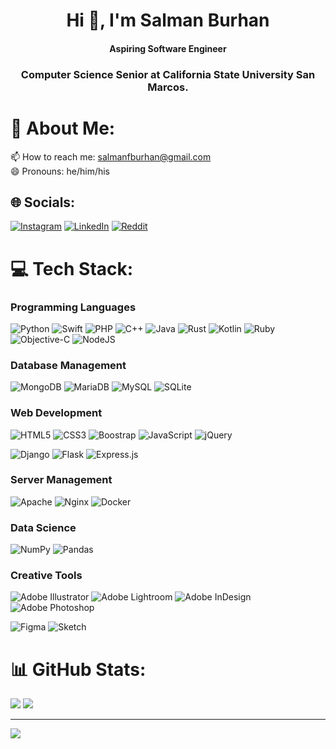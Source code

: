 <h1 align="center">Hi 👋, I'm Salman Burhan</h1>
<h4 align="center">Aspiring Software Engineer</h4>
<h3 align="center">Computer Science Senior at California State University San Marcos.</h3>

# 💫 About Me:
📫 How to reach me: salmanfburhan@gmail.com<br>😄 Pronouns: he/him/his


## 🌐 Socials:
[![Instagram](https://img.shields.io/badge/Instagram-%23E4405F.svg?logo=Instagram&logoColor=white)](https://instagram.com/salman.burhan) [![LinkedIn](https://img.shields.io/badge/LinkedIn-%230077B5.svg?logo=linkedin&logoColor=white)](https://linkedin.com/in/salmanburhan) [![Reddit](https://img.shields.io/badge/Reddit-%23FF4500.svg?logo=Reddit&logoColor=white)](https://reddit.com/user/salmanburhan) 

# 💻 Tech Stack:
### Programming Languages
![Python][Badge-Python] ![Swift][Badge-Swift] ![PHP][Badge-PHP] ![C++][Badge-C++] ![Java][Badge-Java] ![Rust][Badge-Rust] ![Kotlin][Badge-Kotlin] ![Ruby][Badge-Ruby] ![Objective-C][Badge-ObjectiveC] ![NodeJS][Badge-NodeJS]
### Database Management
![MongoDB][Badge-MongoDB] ![MariaDB][Badge-MariaDB] ![MySQL][Badge-MySQL] ![SQLite][Badge-SQLite]
### Web Development
![HTML5][Badge-HTML5] ![CSS3][Badge-CSS3] ![Boostrap][Badge-Boostrap] ![JavaScript][Badge-JavaScript] ![jQuery][Badge-jQuery]

![Django][Badge-Django] ![Flask][Badge-Flask] ![Express.js][Badge-ExpressJS]
### Server Management
![Apache][Badge-Apache] ![Nginx][Badge-Nginx] ![Docker][Badge-Docker]

### Data Science
![NumPy][Badge-NumPy] ![Pandas][Badge-Pandas]
### Creative Tools
![Adobe Illustrator][Badge-Illustrator] ![Adobe Lightroom][Badge-Lightroom] ![Adobe InDesign][Badge-InDesign] ![Adobe Photoshop][Badge-Photoshop]

![Figma][Badge-Figma] ![Sketch][Badge-Sketch] 


# 📊 GitHub Stats:
<!-- ![](https://github-readme-stats.vercel.app/api?username=SalmanBurhan&theme=default&hide_border=false&include_all_commits=true&count_private=true)<br/> -->

![](https://github-readme-streak-stats.herokuapp.com?user=SalmanBurhan&theme=github-dark-dimmed&hide_border=true&mode=weekly&background=00000000)
![](https://github-readme-stats.vercel.app/api/top-langs/?username=SalmanBurhan&hide_progress=false&theme=github_dark_dimmed&bg_color=00000000&hide_border=true&include_all_commits=truec&ount_private=true&layout=compact)

<!-- ![](https://github-readme-streak-stats.herokuapp.com/?user=SalmanBurhan&theme=default&hide_border=false) -->
<!-- ![](https://github-readme-stats.vercel.app/api/top-langs/?username=SalmanBurhan&theme=default&hide_border=false&include_all_commits=true&count_private=true&layout=compact) -->

---
![](https://visitcount.itsvg.in/api?id=SalmanBurhan&label=Profile%20Views&color=12&icon=5&pretty=true)


<!-- ![Fortran][Badge-Fortran]
![AWS][Badge-AWS]
![Go][Badge-Go]
![Markdown][Badge-Markdown]
![Shell Script][Badge-ShellScript]
![Anaconda][Badge-Anaconda]
![JWT][BadgeJWT]
![IOS][Badge-iOS]
![Socket.io][Badge-SocketIO]
![Spring][Badge-Spring]
![TensorFlow][Badge-TensorFlow]
![PyTorch][Badge-PyTorch]
![LINUX][Badge-Linux]
![Postman][Badge-Postman]
![Notion][Badge-Notion]
![Swagger][Badge-Swagger]
 -->

<!-- Proudly created with GPRM ( https://gprm.itsvg.in ) -->


[Badge-ObjectiveC]: https://img.shields.io/badge/OBJECTIVE--C-%233A95E3.svg?style=for-the-badge&logo=apple&logoColor=white
[Badge-PHP]: https://img.shields.io/badge/php-%23777BB4.svg?style=for-the-badge&logo=php&logoColor=white
[Badge-Rust]: https://img.shields.io/badge/rust-%23000000.svg?style=for-the-badge&logo=rust&logoColor=white
[Badge-Python]: https://img.shields.io/badge/python-3670A0?style=for-the-badge&logo=python&logoColor=ffdd54
[Badge-Kotlin]: https://img.shields.io/badge/kotlin-%237F52FF.svg?style=for-the-badge&logo=kotlin&logoColor=white
[Badge-Java]: https://img.shields.io/badge/java-%23ED8B00.svg?style=for-the-badge&logo=java&logoColor=white
[Badge-Swift]: https://img.shields.io/badge/swift-F54A2A?style=for-the-badge&logo=swift&logoColor=white
[Badge-Ruby]: https://img.shields.io/badge/ruby-%23CC342D.svg?style=for-the-badge&logo=ruby&logoColor=white
[Badge-JavaScript]: https://img.shields.io/badge/javascript-%23323330.svg?style=for-the-badge&logo=javascript&logoColor=%23F7DF1E
[Badge-Fortran]: https://img.shields.io/badge/Fortran-%23734F96.svg?style=for-the-badge&logo=fortran&logoColor=white
[Badge-AWS]: https://img.shields.io/badge/AWS-%23FF9900.svg?style=for-the-badge&logo=amazon-aws&logoColor=white
[Badge-Go]: https://img.shields.io/badge/go-%2300ADD8.svg?style=for-the-badge&logo=go&logoColor=white
[Badge-C++]: https://img.shields.io/badge/c++-%2300599C.svg?style=for-the-badge&logo=c%2B%2B&logoColor=white
[Badge-C]: https://img.shields.io/badge/c-%2300599C.svg?style=for-the-badge&logo=c&logoColor=white
[Badge-CSS3]: https://img.shields.io/badge/css3-%231572B6.svg?style=for-the-badge&logo=css3&logoColor=white
[Badge-HTML5]: https://img.shields.io/badge/html5-%23E34F26.svg?style=for-the-badge&logo=html5&logoColor=white
[Badge-Markdown]: https://img.shields.io/badge/markdown-%23000000.svg?style=for-the-badge&logo=markdown&logoColor=white
[Badge-ShellScript]: https://img.shields.io/badge/shell_script-%23121011.svg?style=for-the-badge&logo=gnu-bash&logoColor=white
[Badge-Anaconda]: https://img.shields.io/badge/Anaconda-%2344A833.svg?style=for-the-badge&logo=anaconda&logoColor=white
[Badge-Boostrap]: https://img.shields.io/badge/bootstrap-%23563D7C.svg?style=for-the-badge&logo=bootstrap&logoColor=white
[Badge-Django]: https://img.shields.io/badge/django-%23092E20.svg?style=for-the-badge&logo=django&logoColor=white
[Badge-DjangoREST]: https://img.shields.io/badge/DJANGO-REST-ff1709?style=for-the-badge&logo=django&logoColor=white&color=ff1709&labelColor=gray
[Badge-ExpressJS]: https://img.shields.io/badge/express.js-%23404d59.svg?style=for-the-badge&logo=express&logoColor=%2361DAFB
[Badge-Flask]: https://img.shields.io/badge/flask-%23000.svg?style=for-the-badge&logo=flask&logoColor=white
[Badge-NodeJS]: https://img.shields.io/badge/node.js-6DA55F?style=for-the-badge&logo=node.js&logoColor=white
[BadgeJWT]: https://img.shields.io/badge/JWT-black?style=for-the-badge&logo=JSON%20web%20tokens
[Badge-jQuery]: https://img.shields.io/badge/jquery-%230769AD.svg?style=for-the-badge&logo=jquery&logoColor=white
[Badge-iOS]: https://img.shields.io/badge/IOS-%2320232a.svg?style=for-the-badge&logo=apple&logoColor=white
[Badge-SocketIO]: https://img.shields.io/badge/Socket.io-black?style=for-the-badge&logo=socket.io&badgeColor=010101
[Badge-Spring]: https://img.shields.io/badge/spring-%236DB33F.svg?style=for-the-badge&logo=spring&logoColor=white
[Badge-Apache]: https://img.shields.io/badge/apache-%23D42029.svg?style=for-the-badge&logo=apache&logoColor=white
[Badge-Nginx]: https://img.shields.io/badge/nginx-%23009639.svg?style=for-the-badge&logo=nginx&logoColor=white
[Badge-MongoDB]: https://img.shields.io/badge/MongoDB-%234ea94b.svg?style=for-the-badge&logo=mongodb&logoColor=white
[Badge-MySQL]: https://img.shields.io/badge/mysql-%2300f.svg?style=for-the-badge&logo=mysql&logoColor=white
[Badge-MariaDB]: https://img.shields.io/badge/MariaDB-003545?style=for-the-badge&logo=mariadb&logoColor=white
[Badge-SQLite]: https://img.shields.io/badge/sqlite-%2307405e.svg?style=for-the-badge&logo=sqlite&logoColor=white
[Badge-Illustrator]: https://img.shields.io/badge/illustrator-%23FF9A00.svg?style=for-the-badge&logo=adobeillustrator&logoColor=white
[Badge-Dreamweaver]: https://img.shields.io/badge/Dreamweaver-FF61F6.svg?style=for-the-badge&logo=Adobe%20Dreamweaver&logoColor=white
[Badge-Lightroom]: https://img.shields.io/badge/Lightroom-31A8FF.svg?style=for-the-badge&logo=Adobe%20Lightroom&logoColor=white
[Badge-InDesign]: https://img.shields.io/badge/InDesign-49021F?style=for-the-badge&logo=adobeindesign&logoColor=white
[Badge-Photoshop]: https://img.shields.io/badge/photoshop-%2331A8FF.svg?style=for-the-badge&logo=adobephotoshop&logoColor=white
[Badge-Sketch]: https://img.shields.io/badge/Sketch-FFB387?style=for-the-badge&logo=sketch&logoColor=black
[Badge-Figma]: https://img.shields.io/badge/figma-%23F24E1E.svg?style=for-the-badge&logo=figma&logoColor=white
[Badge-NumPy]: https://img.shields.io/badge/numpy-%23013243.svg?style=for-the-badge&logo=numpy&logoColor=white
[Badge-Pandas]: https://img.shields.io/badge/pandas-%23150458.svg?style=for-the-badge&logo=pandas&logoColor=white
[Badge-TensorFlow]: https://img.shields.io/badge/TensorFlow-%23FF6F00.svg?style=for-the-badge&logo=TensorFlow&logoColor=white
[Badge-PyTorch]: https://img.shields.io/badge/PyTorch-%23EE4C2C.svg?style=for-the-badge&logo=PyTorch&logoColor=white
[Badge-Docker]: https://img.shields.io/badge/docker-%230db7ed.svg?style=for-the-badge&logo=docker&logoColor=white
[Badge-Linux]: https://img.shields.io/badge/Linux-FCC624?style=for-the-badge&logo=linux&logoColor=black
[Badge-Postman]: https://img.shields.io/badge/Postman-FF6C37?style=for-the-badge&logo=postman&logoColor=white
[Badge-Notion]: https://img.shields.io/badge/Notion-%23000000.svg?style=for-the-badge&logo=notion&logoColor=white
[Badge-Swagger]: https://img.shields.io/badge/-Swagger-%23Clojure?style=for-the-badge&logo=swagger&logoColor=white
